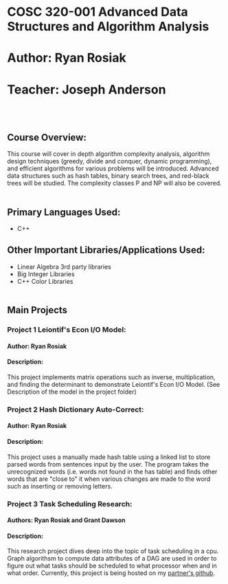 # COSC 320-001 Advanced Data Structures and Algorithm Analysis
# Author: Ryan Rosiak
# Teacher: Joseph Anderson
<br /> <br />
## Course Overview:
This course will cover in depth algorithm complexity analysis, algorithm design
techniques (greedy, divide and conquer, dynamic programming), and efficient algorithms for various problems
will be introduced. Advanced data structures such as hash tables, binary search trees, and red-black trees
will be studied. The complexity classes P and NP will also be covered.
<br /> <br />
## Primary Languages Used:
* C++
## Other Important Libraries/Applications Used:
* Linear Algebra 3rd party libraries
* Big Integer Libraries
* C++ Color Libraries
<br /> <br />
## Main Projects
### Project 1 Leiontif's Econ I/O Model:
#### Author: Ryan Rosiak
#### Description:
This project implements matrix operations such as inverse, multiplication, and finding the determinant to demonstrate Leiontif's Econ I/O Model. (See Description of the model in 
the project folder)
### Project 2 Hash Dictionary Auto-Correct:
#### Author: Ryan Rosiak
#### Description:
This project uses a manually made hash table using a linked list to store parsed words from sentences input by the user. The program takes the unrecognized words (i.e. words not 
found in the has table) and finds other words that are "close to" it when various changes are made to the word such as inserting or removing letters.
### Project 3 Task Scheduling Research:
#### Authors: Ryan Rosiak and Grant Dawson
#### Description:
This research project dives deep into the topic of task scheduling in a cpu. Graph algorithsm to compute data attributes of a DAG are used in order to figure out what tasks should
be scheduled to what processor when and in what order. Currently, this project is being hosted on my [partner's github](https://github.com/dawsboss/COSC-320-Project-3).
